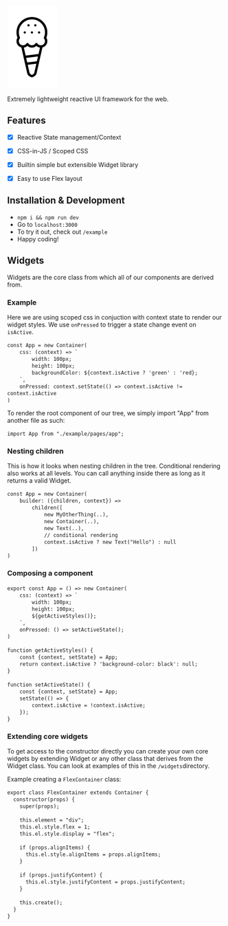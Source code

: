 
![vanilj](https://github.com/qudde/vanilj/blob/master/assets/glass.png)

Extremely lightweight reactive UI framework for the web.


## Features

 - [X] Reactive State management/Context
 - [X] CSS-in-JS / Scoped CSS
 - [X] Builtin simple but extensible Widget library
 - [x] Easy to use Flex layout


## Installation & Development

- `npm i && npm run dev`
- Go to `localhost:3000`
- To try it out, check out `/example`
- Happy coding!


## Widgets

Widgets are the core class from which all of our components are derived from.


### Example
Here we are using scoped css in conjuction with context state to render our widget styles. We use `onPressed` to trigger a state change event on `isActive`.

    const App = new Container(
	    css: (context) => `
		    width: 100px;
		    height: 100px;
		    backgroundColor: ${context.isActive ? 'green' : 'red};
		`,
		onPressed: context.setState(() => context.isActive != context.isActive
	)

To render the root component of our tree, we simply import "App" from another file as such:

    import App from "./example/pages/app";


### Nesting children

This is how it looks when nesting children in the tree. Conditional rendering also works at all levels. You can call anything inside there as long as it returns a valid Widget.

    const App = new Container(
		builder: ({children, context}) =>
			children([
				new MyOtherThing(..),
				new Container(..),
				new Text(..),
				// conditional rendering
				context.isActive ? new Text("Hello") : null
			])
	)


### Composing a component 

    export const App = () => new Container(
	    css: (context) => `
		    width: 100px;
		    height: 100px;
		    ${getActiveStyles()};
		`,
		onPressed: () => setActiveState();
	)

    function getActiveStyles() {
		const {context, setState} = App;
		return context.isActive ? 'background-color: black': null;
	}

	function setActiveState() {
		const {context, setState} = App;
		setState(() => {
			context.isActive = !context.isActive;
		});
	}

### Extending core widgets

To get access to the constructor directly you can create your own core widgets by extending Widget or any other class that derives from the Widget class. You can look at examples of this in the `/widgets`directory. 

Example creating a `FlexContainer` class:

    export class FlexContainer extends Container {
	  constructor(props) {
	    super(props);

	    this.element = "div"; 
	    this.el.style.flex = 1;
	    this.el.style.display = "flex";

	    if (props.alignItems) {
	      this.el.style.alignItems = props.alignItems;
	    }	

	    if (props.justifyContent) {
	      this.el.style.justifyContent = props.justifyContent;
	    }

	    this.create();
	  }
	}

	

